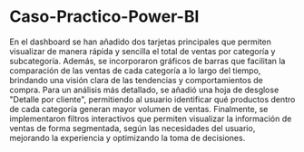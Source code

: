 # Caso-Practico-Power-BI

En el dashboard se han añadido dos tarjetas principales que permiten visualizar de manera rápida y sencilla el total de ventas por categoría y subcategoría. Además, se incorporaron gráficos de barras que facilitan la comparación de las ventas de cada categoría a lo largo del tiempo, brindando una visión clara de las tendencias y comportamientos de compra. Para un análisis más detallado, se añadió una hoja de desglose "Detalle por cliente", permitiendo al usuario identificar qué productos dentro de cada categoría generan mayor volumen de ventas. Finalmente, se implementaron filtros interactivos que permiten visualizar la información de ventas de forma segmentada, según las necesidades del usuario, mejorando la experiencia y optimizando la toma de decisiones.
